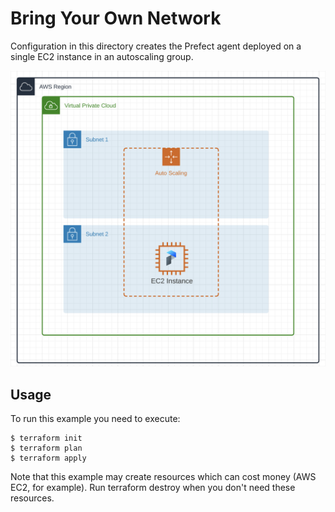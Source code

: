 # Bring Your Own Network

Configuration in this directory creates the Prefect agent deployed on a single EC2 instance in an autoscaling group. 

![architecture diagram](../../images/bring-your-own-network.png)

## Usage

To run this example you need to execute:
```
$ terraform init
$ terraform plan
$ terraform apply
```
Note that this example may create resources which can cost money (AWS EC2, for example). Run terraform destroy when you don't need these resources.